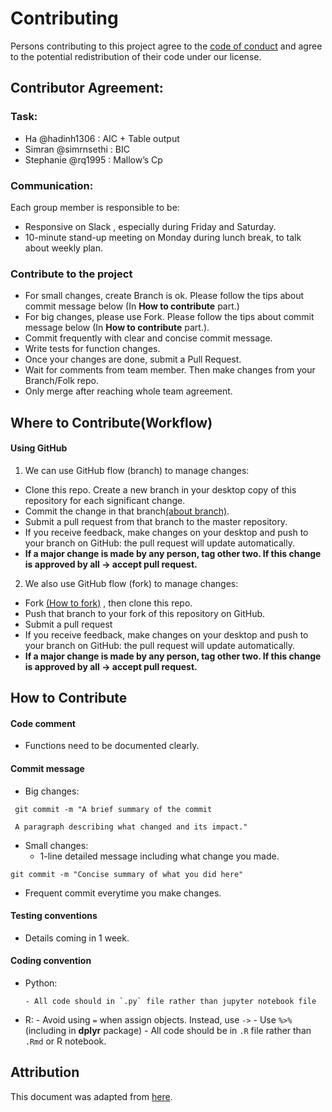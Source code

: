 # Contributing

Persons contributing to this project agree to the [code of conduct](./CODE_OF_CONDUCT.md) and agree to the potential redistribution of their code under our license.

## Contributor Agreement: 

### Task:
- Ha @hadinh1306 : AIC + Table output
- Simran @simrnsethi : BIC
- Stephanie @rq1995 : Mallow’s Cp

### Communication:
Each group member is responsible to be:

- Responsive on Slack , especially during Friday and Saturday. 
- 10-minute stand-up meeting on Monday during lunch break, to talk about weekly plan.

### Contribute to the project
- For small changes, create Branch is ok. Please follow the tips about commit message below (In **How to contribute** part.)
- For big changes, please use Fork. Please follow the tips about commit message below (In **How to contribute** part.).
- Commit frequently with clear and concise commit message.
- Write tests for function changes.
- Once your changes are done, submit a Pull Request.
- Wait for comments from team member. Then make changes from your Branch/Folk repo.
- Only merge after reaching whole team agreement.

## Where to Contribute(Workflow)

#### Using GitHub
1.  We can use GitHub flow (branch) to manage changes:
   - Clone this repo. Create a new branch in your desktop copy of this repository for each significant change.
   - Commit the change in that branch[(about branch)](https://help.github.com/articles/about-branches/).
   - Submit a pull request from that branch to the master repository.
   - If you receive feedback, make changes on your desktop and push to your branch on GitHub: the pull request will update automatically.
   - **If a major change is made by any person, tag other two. If this change is approved by all → accept pull request.**

2.   We also use GitHub flow (fork) to manage changes:
   - Fork [(How to fork)](https://help.github.com/articles/working-with-forks/)
, then clone this repo. 
   - Push that branch to your fork of this repository on GitHub.
   - Submit a pull request
   - If you receive feedback, make changes on your desktop and push to your branch on GitHub: the pull request will update automatically.
   - **If a major change is made by any person, tag other two. If this change is approved by all → accept pull request.**

## How to Contribute

#### Code comment 
- Functions need to be documented clearly.

#### Commit message
- Big changes:
  
```
 git commit -m "A brief summary of the commit

 A paragraph describing what changed and its impact."
```

-  Small changes:
   - 1-line detailed message including what change you made.

 ```
git commit -m "Concise summary of what you did here"
```

- Frequent commit everytime you make changes.


#### Testing conventions

- Details coming in 1 week.


#### Coding convention
- Python:

      - All code should in `.py` file rather than jupyter notebook file
- R:
      - Avoid using `=` when assign objects. Instead, use `->`
      - Use `%>%` (including in **dplyr** package)
      - All code should be in `.R` file rather than `.Rmd` or R notebook.


## Attribution
This document was adapted from [here](https://github.com/swcarpentry/r-novice-inflammation/blob/gh-pages/CONTRIBUTING.md).
